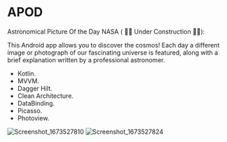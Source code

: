 # APOD

Astronomical Picture Of the Day NASA ( 🚧🚧 Under Construction 🚧🚧):

This Android app allows you to discover the cosmos! Each day a different image or photograph of our fascinating universe is featured, along with a brief explanation written by a professional astronomer.

- Kotlin. 
- MVVM.
- Dagger Hilt.
- Clean Architecture.
- DataBinding.
- Picasso.
- Photoview.

![Screenshot_1673527810](https://user-images.githubusercontent.com/37807677/212070713-48076d7a-9527-4c4a-8133-889756f8f3ce.png)
![Screenshot_1673527824](https://user-images.githubusercontent.com/37807677/212070721-aa3902cc-ea9e-4557-8981-ba20a1eb8729.png)

